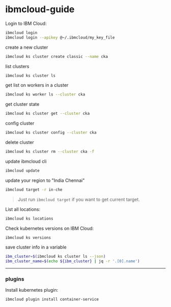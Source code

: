 # ibmcloud-guide

Login to IBM Cloud:
```bash
ibmcloud login
ibmcloud login --apikey @~/.ibmcloud/my_key_file
```

create a new cluster
```bash
ibmcloud ks cluster create classic --name cka
```

list clusters
```bash
ibmcloud ks cluster ls
```

get list on workers in a cluster
```bash
ibmcloud ks worker ls --cluster cka
```

get cluster state
```bash
ibmcloud ks cluster get --cluster cka
```

config cluster
```bash
ibmcloud ks cluster config --cluster cka
```

delete cluster
```bash
ibmcloud ks cluster rm --cluster cka -f
```

update ibmcloud cli
```bash
ibmcloud update
```

update your region to "India Chennai"
```bash
ibmcloud target -r in-che
```
> Just run `ibmcloud target` if you want to get current target.

List all locations:
```bash
ibmcloud ks locations
```

Check kubernetes versions on IBM Cloud:
```bash
ibmcloud ks versions
```

save cluster info in a variable
```bash
ibm_cluster=$(ibmcloud ks cluster ls --json)
ibm_cluster_name=$(echo ${ibm_cluster} | jq -r '.[0].name')
```
---

### plugins

Install kubernetes plugin:
```bash
ibmcloud plugin install container-service
```

